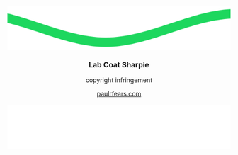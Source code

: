 

<img height="100" width="1000" align="center" src="https://raw.githubusercontent.com/paulfears/paulfears/6de1d1776d901a79460f5b74cdbcf3e29c4a2366/waves_top.svg"/>

<html>
    <div align="center">
    <h3>Lab Coat Sharpie</h3>
    <p>copyright infringement</p>
    <a href="https://profound-begonia-8f3481.netlify.app/">paulrfears.com</a>
    </div>
</html>
<br>

<img  height="100" width="1000"  align="center" src="https://raw.githubusercontent.com/paulfears/paulfears/6de1d1776d901a79460f5b74cdbcf3e29c4a2366/waves_bottom.svg"/>








<!--
**paulfears/paulfears** is a ✨ _special_ ✨ awwww... retository because its `README.md` (this file) appears on your GitHub profile.

Here are some ideas to get you started:

- 🔭 I’m currently working on ...
- 🌱 I’m currently learning ...
- 👯 I’m looking to collaborate on ...
- 🤔 I’m looking for help with ...
- 💬 Ask me about ...
- 📫 How to reach me: ...
- 😄 Pronouns: ...
- ⚡ Fun fact: ...
-->
